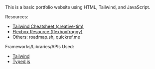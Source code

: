 This is a basic portfolio website using HTML, Tailwind, and JavaScript.

Resources:
- [Tailwind Cheatsheet (creative-tim)](https://www.creative-tim.com/twcomponents/cheatsheet/)
- [Flexbox Resource (flexboxfroggy)](https://flexboxfroggy.com)
- Others: roadmap.sh, quickref.me

Frameworks/Libraries/APIs Used:
- [Tailwind](https://tailwindcss.com/docs/installation)
- [Typed.js](https://github.com/mattboldt/typed.js)
